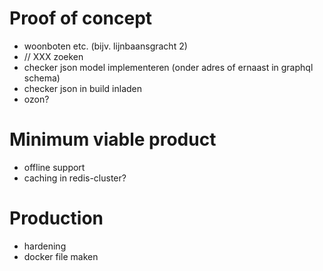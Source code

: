 # Proof of concept

- woonboten etc. (bijv. lijnbaansgracht 2)
- // XXX zoeken
- checker json model implementeren (onder adres of ernaast in graphql schema)
- checker json in build inladen
- ozon?

# Minimum viable product

- offline support
- caching in redis-cluster?

# Production

- hardening
- docker file maken
